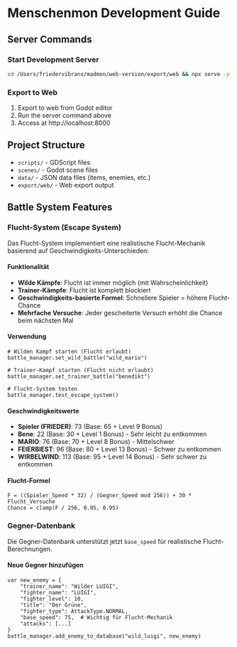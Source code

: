 # Menschenmon Development Guide

## Server Commands

### Start Development Server
```bash
cd /Users/friedervibrans/madmon/web-version/export/web && npx serve -p 8000
```

### Export to Web
1. Export to web from Godot editor
2. Run the server command above
3. Access at http://localhost:8000

## Project Structure

- `scripts/` - GDScript files
- `scenes/` - Godot scene files
- `data/` - JSON data files (items, enemies, etc.)
- `export/web/` - Web export output

## Battle System Features

### Flucht-System (Escape System)
Das Flucht-System implementiert eine realistische Flucht-Mechanik basierend auf Geschwindigkeits-Unterschieden:

#### Funktionalität
- **Wilde Kämpfe**: Flucht ist immer möglich (mit Wahrscheinlichkeit)
- **Trainer-Kämpfe**: Flucht ist komplett blockiert
- **Geschwindigkeits-basierte Formel**: Schnellere Spieler = höhere Flucht-Chance
- **Mehrfache Versuche**: Jeder gescheiterte Versuch erhöht die Chance beim nächsten Mal

#### Verwendung
```gdscript
# Wilden Kampf starten (Flucht erlaubt)
battle_manager.set_wild_battle("wild_mario")

# Trainer-Kampf starten (Flucht nicht erlaubt)
battle_manager.set_trainer_battle("benedikt")

# Flucht-System testen
battle_manager.test_escape_system()
```

#### Geschwindigkeitswerte
- **Spieler (FRIEDER)**: 73 (Base: 65 + Level 9 Bonus)
- **Bene**: 22 (Base: 30 + Level 1 Bonus) - Sehr leicht zu entkommen
- **MARIO**: 76 (Base: 70 + Level 8 Bonus) - Mittelschwer
- **FEIERBIEST**: 96 (Base: 80 + Level 13 Bonus) - Schwer zu entkommen
- **WIRBELWIND**: 113 (Base: 95 + Level 14 Bonus) - Sehr schwer zu entkommen

#### Flucht-Formel
```
F = ((Spieler_Speed * 32) / (Gegner_Speed mod 256)) + 30 * Flucht_Versuche
Chance = clamp(F / 256, 0.05, 0.95)
```

### Gegner-Datenbank
Die Gegner-Datenbank unterstützt jetzt `base_speed` für realistische Flucht-Berechnungen.

#### Neue Gegner hinzufügen
```gdscript
var new_enemy = {
    "trainer_name": "Wilder LUIGI",
    "fighter_name": "LUIGI",
    "fighter_level": 10,
    "title": "Der Grüne",
    "fighter_type": AttackType.NORMAL,
    "base_speed": 75,  # Wichtig für Flucht-Mechanik
    "attacks": [...]
}
battle_manager.add_enemy_to_database("wild_luigi", new_enemy)
```
